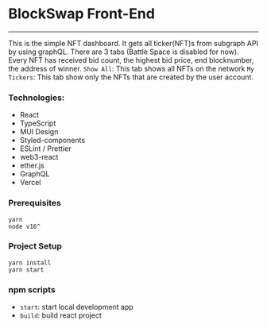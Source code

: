 # BlockSwap Front-End

---

This is the simple NFT dashboard.
It gets all ticker(NFT)s from subgraph API by using graphQL. There are 3 tabs (Battle Space is disabled for now).
Every NFT has received bid count, the highest bid price, end blocknumber, the address of winner.
`Show All`: This tab shows all NFTs on the network
`My Tickers`: This tab show only the NFTs that are created by the user account.

### Technologies:

- React
- TypeScript
- MUI Design
- Styled-components
- ESLint / Prettier
- web3-react
- ether.js
- GraphQL
- Vercel

### Prerequisites

```
yarn
node v16^
```

### Project Setup

```
yarn install
yarn start
```

### npm scripts

- `start`: start local development app
- `build`: build react project
